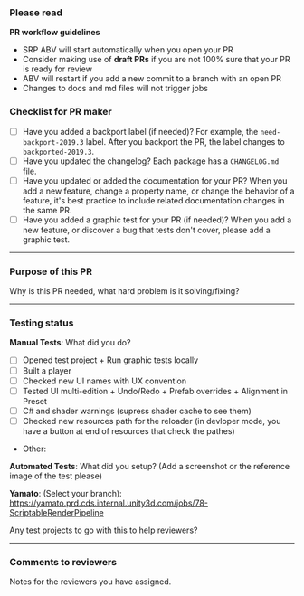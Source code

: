 ### Please read
**PR workflow guidelines**
* SRP ABV will start automatically when you open your PR
* Consider making use of **draft PRs** if you are not 100% sure that your PR is ready for review
* ABV will restart if you add a new commit to a branch with an open PR 
* Changes to docs and md files will not trigger jobs 

### Checklist for PR maker
- [ ] Have you added a backport label (if needed)? For example, the `need-backport-2019.3` label. After you backport the PR, the label changes to `backported-2019.3`.
- [ ] Have you updated the changelog? Each package has a `CHANGELOG.md` file.
- [ ] Have you updated or added the documentation for your PR? When you add a new feature, change a property name, or change the behavior of a feature, it's best practice to include related documentation changes in the same PR.
- [ ] Have you added a graphic test for your PR (if needed)? When you add a new feature, or discover a bug that tests don't cover, please add a graphic test.

---
### Purpose of this PR
Why is this PR needed, what hard problem is it solving/fixing?

---
### Testing status

**Manual Tests**: What did you do?
- [ ] Opened test project + Run graphic tests locally
- [ ] Built a player
- [ ] Checked new UI names with UX convention
- [ ] Tested UI multi-edition + Undo/Redo + Prefab overrides + Alignment in Preset
- [ ] C# and shader warnings (supress shader cache to see them)
- [ ] Checked new resources path for the reloader (in devloper mode, you have a button at end of resources that check the pathes)
- Other: 

**Automated Tests**: What did you setup? (Add a screenshot or the reference image of the test please)

**Yamato**: (Select your branch):
https://yamato.prd.cds.internal.unity3d.com/jobs/78-ScriptableRenderPipeline

Any test projects to go with this to help reviewers?

---
### Comments to reviewers
Notes for the reviewers you have assigned.
